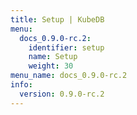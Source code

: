 ```yaml
---
title: Setup | KubeDB
menu:
  docs_0.9.0-rc.2:
    identifier: setup
    name: Setup
    weight: 30
menu_name: docs_0.9.0-rc.2
info:
  version: 0.9.0-rc.2
---
```


